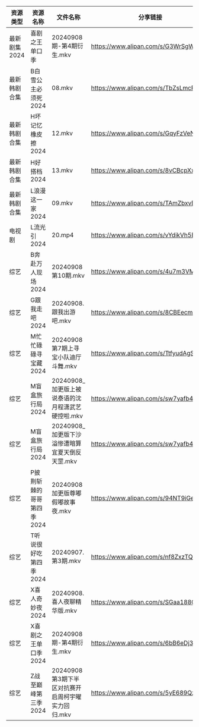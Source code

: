 | 资源类型     | 资源名称            | 文件名称                            | 分享链接                                 | 更新时间                |
| -------- | --------------- | ------------------------------- | ------------------------------------ | ------------------- |
| 最新剧集2024 | 喜剧之王单口季         | 20240908期-第4期衍生.mkv             | https://www.alipan.com/s/G3WrSgWChoE | 2024-09-08 14:10:41 |
| 最新韩剧合集   | B白雪公主必须死2024    | 08.mkv                          | https://www.alipan.com/s/TbZsLmcPGSo | 2024-09-08 00:05:17 |
| 最新韩剧合集   | H坏记忆橡皮擦2024     | 12.mkv                          | https://www.alipan.com/s/GqyFzVeNETy | 2024-09-08 12:05:49 |
| 最新韩剧合集   | H好搭档2024        | 13.mkv                          | https://www.alipan.com/s/8vCBcpXxGp9 | 2024-09-08 00:05:46 |
| 最新韩剧合集   | L浪漫这一家2024      | 09.mkv                          | https://www.alipan.com/s/TAmZbxvBoBi | 2024-09-08 00:06:11 |
| 电视剧      | L流光引2024        | 20.mp4                          | https://www.alipan.com/s/vYdikVh5BuN | 2024-09-08 00:06:08 |
| 综艺       | B奔赴万人现场2024     | 20240908第10期.mkv                | https://www.alipan.com/s/4u7m3VMcqux | 2024-09-08 14:07:34 |
| 综艺       | G跟我走吧2024       | 20240908.跟我出游吧.mkv              | https://www.alipan.com/s/8CBEecm773h | 2024-09-08 14:07:47 |
| 综艺       | M忙忙碌碌寻宝藏2024    | 20240908第7期上寻宝小队迪厅斗舞.mkv        | https://www.alipan.com/s/TtfyudAgS8v | 2024-09-08 14:08:12 |
| 综艺       | M盲盒旅行局2024      | 20240908_加更版上被说泰语的沈月程潇武艺硬控啦.mkv | https://www.alipan.com/s/sw7yafb4e5C | 2024-09-08 14:08:18 |
| 综艺       | M盲盒旅行局2024      | 20240908_加更版下沙溢惨遭暗算宜夏天倒反天罡.mkv  | https://www.alipan.com/s/sw7yafb4e5C | 2024-09-08 14:08:18 |
| 综艺       | P披荆斩棘的哥哥第四季2024 | 20240908加更版尊嘟假嘟故事夜.mkv          | https://www.alipan.com/s/94NT9iGe94e | 2024-09-08 14:08:28 |
| 综艺       | T听说很好吃第四季2024   | 20240907.第3期.mkv                | https://www.alipan.com/s/nf8ZxzTQNmB | 2024-09-08 08:08:52 |
| 综艺       | X喜人奇妙夜2024      | 20240908.喜人夜聊精华版.mkv            | https://www.alipan.com/s/SGaa188CQZA | 2024-09-08 14:09:10 |
| 综艺       | X喜剧之王单口季2024    | 20240908期-第4期衍生.mkv             | https://www.alipan.com/s/6bB6eDj37Y6 | 2024-09-08 14:09:13 |
| 综艺       | Z战至巅峰第三季2024    | 20240908第3期下半区对抗赛开启周柯宇曜实力回归.mkv | https://www.alipan.com/s/5yE689QzaiL | 2024-09-08 14:09:31 |
